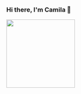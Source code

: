 ### Hi there, I'm Camila 👋


<div align="left">
  <a href="https://github.com/possante-camila">
  <img height="180em" src="https://github-readme-stats.vercel.app/api?username=possante-camila&show_icons=true&theme=dracula&include_all_commits=true&count_private=true"/>
</div>
